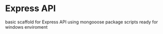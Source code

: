 # Express API 

basic scaffold for Express API using mongooose
package scripts ready for windows enviroment